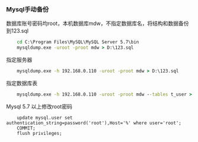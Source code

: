 ### Mysql手动备份
数据库账号密码均root，本机数据库mdw，不指定数据库名，将结构和数据备份到123.sql
```cmd
    cd C:\Program Files\MySQL\MySQL Server 5.7\bin
    mysqldump.exe -uroot -proot mdw > D:\123.sql
```

指定服务器
```cmd
    mysqldump.exe -h 192.168.0.110 -uroot -proot mdw > D:\123.sql
```

指定数据库表
```cmd
    mysqldump.exe -h 192.168.0.110 -uroot -proot mdw --tables t_user > D:\1255566.sql
```

Mysql 5.7 以上修改root密码
```
	update mysql.user set authentication_string=password('root'),Host='%' where user='root';
	COMMIT;
	flush privileges;
```

